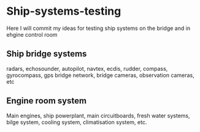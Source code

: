 # Ship-systems-testing
Here I will commit my ideas for testing ship systems on the bridge and in ehgine control room

## Ship bridge systems
radars, echosounder, autopilot, navtex, ecdis, rudder, compass, gyrocompass, gps
bridge network, bridge cameras, observation cameras, etc
## Engine room system
Main engines, ship powerplant, main circuitboards, fresh water systems, bilge system, 
cooling system, climatisation system, etc.
